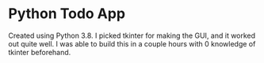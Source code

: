 # Python Todo App
Created using Python 3.8. I picked tkinter for making the GUI, and it worked out quite well. I was able to build this in a couple hours with 0 knowledge of tkinter beforehand.
